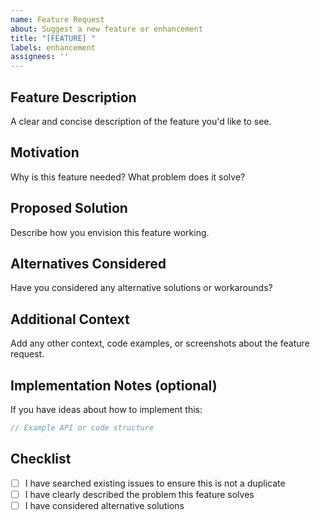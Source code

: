 ```yaml
---
name: Feature Request
about: Suggest a new feature or enhancement
title: "[FEATURE] "
labels: enhancement
assignees: ''
---
```


## Feature Description

A clear and concise description of the feature you'd like to see.

## Motivation

Why is this feature needed? What problem does it solve?

## Proposed Solution

Describe how you envision this feature working.

## Alternatives Considered

Have you considered any alternative solutions or workarounds?

## Additional Context

Add any other context, code examples, or screenshots about the feature request.

## Implementation Notes (optional)

If you have ideas about how to implement this:

```rust
// Example API or code structure
```

## Checklist

- [ ] I have searched existing issues to ensure this is not a duplicate
- [ ] I have clearly described the problem this feature solves
- [ ] I have considered alternative solutions
